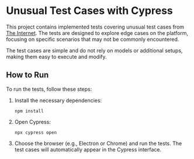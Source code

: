 # Unusual Test Cases with Cypress

This project contains implemented tests covering unusual test cases from [The Internet](http://the-internet.herokuapp.com/). The tests are designed to explore edge cases on the platform, focusing on specific scenarios that may not be commonly encountered.

The test cases are simple and do not rely on models or additional setups, making them easy to execute and modify.

## How to Run

To run the tests, follow these steps:

1. Install the necessary dependencies:

    ```
    npm install
    ```

2. Open Cypress:

    ```
    npx cypress open
    ```

3. Choose the browser (e.g., Electron or Chrome) and run the tests. The test cases will automatically appear in the Cypress interface.
